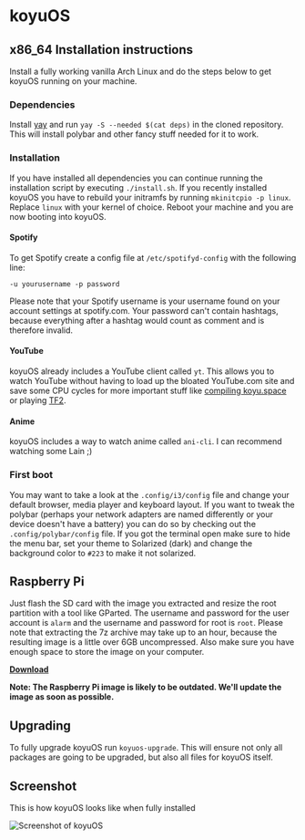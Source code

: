 # koyuOS

## x86_64 Installation instructions

Install a fully working vanilla Arch Linux and do the steps below to get koyuOS running on your machine.

### Dependencies

Install [yay](https://aur.archlinux.org/packages/yay) and run `yay -S --needed $(cat deps)` in the cloned repository. This will install polybar and other fancy stuff needed for it to work.

### Installation

If you have installed all dependencies you can continue running the installation script by executing `./install.sh`. If you recently installed koyuOS you have to rebuild your initramfs by running `mkinitcpio -p linux`. Replace `linux` with your kernel of choice. Reboot your machine and you are now booting into koyuOS.

#### Spotify

To get Spotify create a config file at `/etc/spotifyd-config` with the following line:

`-u yourusername -p password`

Please note that your Spotify username is your username found on your account settings at spotify.com. Your password can't contain hashtags, because everything after a hashtag would count as comment and is therefore invalid.

#### YouTube

koyuOS already includes a YouTube client called `yt`. This allows you to watch YouTube without having to load up the bloated YouTube.com site and save some CPU cycles for more important stuff like [compiling koyu.space](https://wiki.koyu.space/docs/dev/) or playing [TF2](https://store.steampowered.com/app/440/Team_Fortress_2/).

#### Anime

koyuOS includes a way to watch anime called `ani-cli`. I can recommend watching some Lain ;)

### First boot

You may want to take a look at the `.config/i3/config` file and change your default browser, media player and keyboard layout. If you want to tweak the polybar (perhaps your network adapters are named differently or your device doesn't have a battery) you can do so by checking out the `.config/polybar/config` file. If you got the terminal open make sure to hide the menu bar, set your theme to Solarized (dark) and change the background color to `#223` to make it not solarized.

## Raspberry Pi

Just flash the SD card with the image you extracted and resize the root partition with a tool like GParted. The username and password for the user account is `alarm` and the username and password for root is `root`. Please note that extracting the 7z archive may take up to an hour, because the resulting image is a little over 6GB uncompressed. Also make sure you have enough space to store the image on your computer.

**[Download](https://drive.google.com/file/d/1Y09HJmWaHH-2z8schwnTcdut0BL4NVad/view?usp=sharing)**

**Note: The Raspberry Pi image is likely to be outdated. We'll update the image as soon as possible.**

## Upgrading

To fully upgrade koyuOS run `koyuos-upgrade`. This will ensure not only all packages are going to be upgraded, but also all files for koyuOS itself.

## Screenshot

This is how koyuOS looks like when fully installed

![Screenshot of koyuOS](https://i.imgur.com/Ie1PFWv.jpg)
